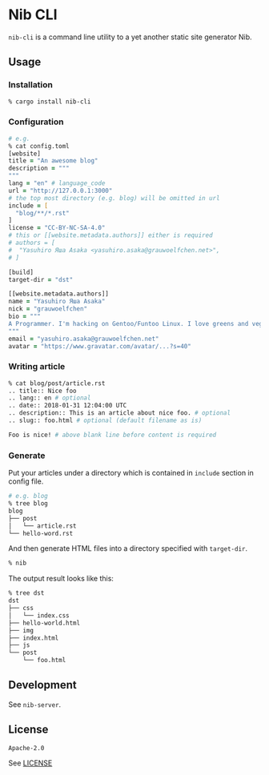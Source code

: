 # Nib CLI

`nib-cli` is a command line utility to a yet another static site generator Nib.


## Usage

### Installation

```zsh
% cargo install nib-cli
```

### Configuration

```zsh
# e.g.
% cat config.toml
[website]
title = "An awesome blog"
description = """
"""
lang = "en" # language_code
url = "http://127.0.0.1:3000"
# the top most directory (e.g. blog) will be omitted in url
include = [
  "blog/**/*.rst"
]
license = "CC-BY-NC-SA-4.0"
# this or [[website.metadata.authors]] either is required
# authors = [
#  "Yasuhiro Яша Asaka <yasuhiro.asaka@grauwoelfchen.net>",
# ]

[build]
target-dir = "dst"

[[website.metadata.authors]]
name = "Yasuhiro Яша Asaka"
nick = "grauwoelfchen"
bio = """
A Programmer. I'm hacking on Gentoo/Funtoo Linux. I love greens and vegetables.
"""
email = "yasuhiro.asaka@grauwoelfchen.net"
avatar = "https://www.gravatar.com/avatar/...?s=40"
```

### Writing article

```zsh
% cat blog/post/article.rst
.. title:: Nice foo
.. lang:: en # optional
.. date:: 2018-01-31 12:04:00 UTC
.. description:: This is an article about nice foo. # optional
.. slug:: foo.html # optional (default filename as is)

Foo is nice! # above blank line before content is required
```

### Generate

Put your articles under a directory which is contained in `include` section in
config file.

```zsh
# e.g. blog
% tree blog
blog
├── post
│   └── article.rst
└── hello-word.rst
```

And then generate HTML files into a directory specified with `target-dir`.

```zsh
% nib
```

The output result looks like this:

```zsh
% tree dst
dst
├── css
│   └── index.css
├── hello-world.html
├── img
├── index.html
├── js
└── post
    └── foo.html
```


## Development

See `nib-server`.


## License

`Apache-2.0`

See [LICENSE](https://gitlab.com/grauwoelfchen/nib/-/blob/master/LICENSE)
